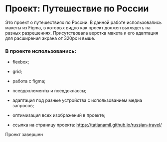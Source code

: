 # Проект: Путешествие по России

Это проект о путешествиях по России.
В данной работе использовались макеты из Figma, в которых видно как проект должен выглядеть на разных разрешениях. Присутствовала верстка макета и его адаптация для расширения экрана от 320рх и выше.

### В проекте использованись:
* flexbox;
* grid;
* работа с figma;
* псевдоэлементы и псевдоклассы;
* адаптация под разные устройства с использованием медиа запросов;
* оптимизация всех изображений в проекте;

* ссылка на страницу проекта:
https://tatianamil.github.io/russian-travel/

Проект завершен
